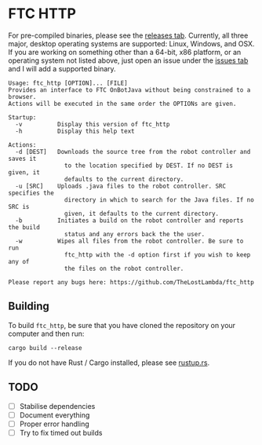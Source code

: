 # FTC HTTP

For pre-compiled binaries, please see the [releases tab](https://github.com/TheLostLambda/ftc_http/releases).
Currently, all three major, desktop operating systems are supported: Linux, Windows, and OSX.
If you are working on something other than a 64-bit, x86 platform, or an operating system not listed above, just open an issue under the [issues tab](https://github.com/TheLostLambda/ftc_http/issues) and I will add a supported binary.

```
Usage: ftc_http [OPTION]... [FILE]
Provides an interface to FTC OnBotJava without being constrained to a browser.
Actions will be executed in the same order the OPTIONs are given.

Startup:
  -v          Display this version of ftc_http
  -h          Display this help text

Actions:
  -d [DEST]   Downloads the source tree from the robot controller and saves it
                to the location specified by DEST. If no DEST is given, it
                defaults to the current directory.
  -u [SRC]    Uploads .java files to the robot controller. SRC specifies the
                directory in which to search for the Java files. If no SRC is
                given, it defaults to the current directory.
  -b          Initiates a build on the robot controller and reports the build
                status and any errors back the the user.
  -w          Wipes all files from the robot controller. Be sure to run
                ftc_http with the -d option first if you wish to keep any of
                the files on the robot controller.

Please report any bugs here: https://github.com/TheLostLambda/ftc_http
```

## Building
To build `ftc_http`, be sure that you have cloned the repository on your computer and then run:

`cargo build --release`

If you do not have Rust / Cargo installed, please see [rustup.rs](https://www.rustup.rs/).

## TODO
- [ ] Stabilise dependencies
- [ ] Document everything
- [ ] Proper error handling
- [ ] Try to fix timed out builds
